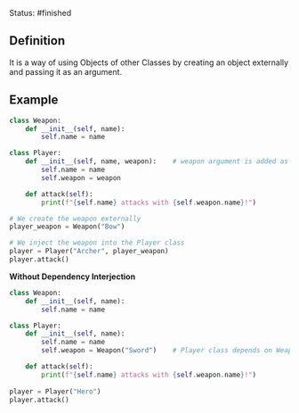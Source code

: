 Status: #finished 
## Definition
It is a way of using Objects of other Classes by creating an object externally and passing it as an argument. 
## Example
```python
class Weapon:
    def __init__(self, name):
        self.name = name

class Player:
    def __init__(self, name, weapon):    # weapon argument is added as a placeholder
        self.name = name
        self.weapon = weapon

    def attack(self):
        print(f"{self.name} attacks with {self.weapon.name}!")

# We create the weapon externally
player_weapon = Weapon("Bow")

# We inject the weapon into the Player class
player = Player("Archer", player_weapon)
player.attack()
```
**Without Dependency Interjection**
```python
class Weapon:
    def __init__(self, name):
        self.name = name

class Player:
    def __init__(self, name):
        self.name = name
        self.weapon = Weapon("Sword")    # Player class depends on Weapon()

    def attack(self):
        print(f"{self.name} attacks with {self.weapon.name}!")
        
player = Player("Hero")
player.attack()
```


